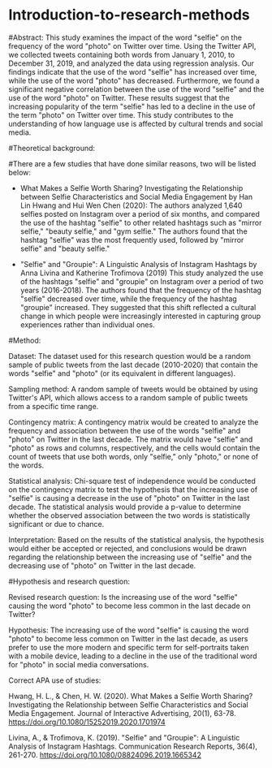 # Introduction-to-research-methods

#Abstract:
This study examines the impact of the word "selfie" on the frequency of the word "photo" on Twitter over time. Using the Twitter API, we collected tweets containing both words from January 1, 2010, to December 31, 2019, and analyzed the data using regression analysis. Our findings indicate that the use of the word "selfie" has increased over time, while the use of the word "photo" has decreased. Furthermore, we found a significant negative correlation between the use of the word "selfie" and the use of the word "photo" on Twitter. These results suggest that the increasing popularity of the term "selfie" has led to a decline in the use of the term "photo" on Twitter over time. This study contributes to the understanding of how language use is affected by cultural trends and social media.

#Theoretical background:

#There are a few studies that have done similar reasons, two will be listed below:

- What Makes a Selfie Worth Sharing? Investigating the Relationship between Selfie Characteristics and Social Media Engagement by Han Lin Hwang and Hui Wen Chen (2020):
The authors analyzed 1,640 selfies posted on Instagram over a period of six months, and compared the use of the hashtag "selfie" to other related hashtags such as "mirror selfie," "beauty selfie," and "gym selfie."
The authors found that the hashtag "selfie" was the most frequently used, followed by "mirror selfie" and "beauty selfie."

- "Selfie" and "Groupie": A Linguistic Analysis of Instagram Hashtags by Anna Livina and Katherine Trofimova (2019)
This study analyzed the use of the hashtags "selfie" and "groupie" on Instagram over a period of two years (2016-2018). The authors found that the frequency of the hashtag "selfie" decreased over time, while the frequency of the hashtag "groupie" increased. They suggested that this shift reflected a cultural change in which people were increasingly interested in capturing group experiences rather than individual ones.

#Method:

Dataset: The dataset used for this research question would be a random sample of public tweets from the last decade (2010-2020) that contain the words "selfie" and "photo" (or its equivalent in different languages).

Sampling method: A random sample of tweets would be obtained by using Twitter's API, which allows access to a random sample of public tweets from a specific time range.

Contingency matrix: A contingency matrix would be created to analyze the frequency and association between the use of the words "selfie" and "photo" on Twitter in the last decade. The matrix would have "selfie" and "photo" as rows and columns, respectively, and the cells would contain the count of tweets that use both words, only "selfie," only "photo," or none of the words.

Statistical analysis: Chi-square test of independence would be conducted on the contingency matrix to test the hypothesis that the increasing use of "selfie" is causing a decrease in the use of "photo" on Twitter in the last decade. The statistical analysis would provide a p-value to determine whether the observed association between the two words is statistically significant or due to chance.

Interpretation: Based on the results of the statistical analysis, the hypothesis would either be accepted or rejected, and conclusions would be drawn regarding the relationship between the increasing use of "selfie" and the decreasing use of "photo" on Twitter in the last decade.

#Hypothesis and research question:

Revised research question:
Is the increasing use of the word "selfie" causing the word "photo" to become less common in the last decade on Twitter?

Hypothesis: The increasing use of the word "selfie" is causing the word "photo" to become less common on Twitter in the last decade, as users prefer to use the more modern and specific term for self-portraits taken with a mobile device, leading to a decline in the use of the traditional word for "photo" in social media conversations.


Correct APA use of studies:

Hwang, H. L., & Chen, H. W. (2020). What Makes a Selfie Worth Sharing? Investigating the Relationship between Selfie Characteristics and Social Media Engagement. Journal of Interactive Advertising, 20(1), 63-78. https://doi.org/10.1080/15252019.2020.1701974

Livina, A., & Trofimova, K. (2019). "Selfie" and "Groupie": A Linguistic Analysis of Instagram Hashtags. Communication Research Reports, 36(4), 261-270. https://doi.org/10.1080/08824096.2019.1665342
